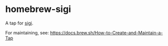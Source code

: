 # homebrew-sigi

A tap for [sigi](https://github.com/hiljusti/sigi).

For maintaining, see: https://docs.brew.sh/How-to-Create-and-Maintain-a-Tap
